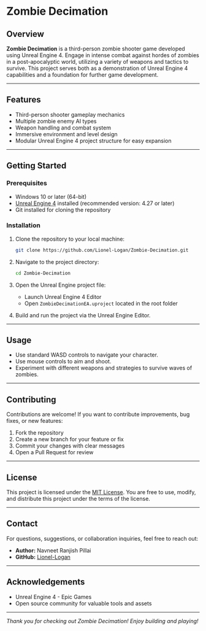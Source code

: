 
# Zombie Decimation

## Overview

**Zombie Decimation** is a third-person zombie shooter game developed using Unreal Engine 4. Engage in intense combat against hordes of zombies in a post-apocalyptic world, utilizing a variety of weapons and tactics to survive. This project serves both as a demonstration of Unreal Engine 4 capabilities and a foundation for further game development.

---

## Features

- Third-person shooter gameplay mechanics  
- Multiple zombie enemy AI types  
- Weapon handling and combat system  
- Immersive environment and level design  
- Modular Unreal Engine 4 project structure for easy expansion  

---

## Getting Started

### Prerequisites

- Windows 10 or later (64-bit)  
- [Unreal Engine 4](https://www.unrealengine.com/en-US/download) installed (recommended version: 4.27 or later)  
- Git installed for cloning the repository  

### Installation

1. Clone the repository to your local machine:

   ```bash
   git clone https://github.com/Lionel-Logan/Zombie-Decimation.git
   ```

2. Navigate to the project directory:

   ```bash
   cd Zombie-Decimation
   ```

3. Open the Unreal Engine project file:

   - Launch Unreal Engine 4 Editor  
   - Open `ZombieDecimationEA.uproject` located in the root folder  

4. Build and run the project via the Unreal Engine Editor.

---

## Usage

- Use standard WASD controls to navigate your character.  
- Use mouse controls to aim and shoot.  
- Experiment with different weapons and strategies to survive waves of zombies.  

---

## Contributing

Contributions are welcome! If you want to contribute improvements, bug fixes, or new features:

1. Fork the repository  
2. Create a new branch for your feature or fix  
3. Commit your changes with clear messages  
4. Open a Pull Request for review  

---

## License

This project is licensed under the [MIT License](LICENSE). You are free to use, modify, and distribute this project under the terms of the license.

---

## Contact

For questions, suggestions, or collaboration inquiries, feel free to reach out:

- **Author:** Navneet Ranjish Pillai  
- **GitHub:** [Lionel-Logan](https://github.com/Lionel-Logan)  

---

## Acknowledgements

- Unreal Engine 4 - Epic Games  
- Open source community for valuable tools and assets  

---

*Thank you for checking out Zombie Decimation! Enjoy building and playing!*
